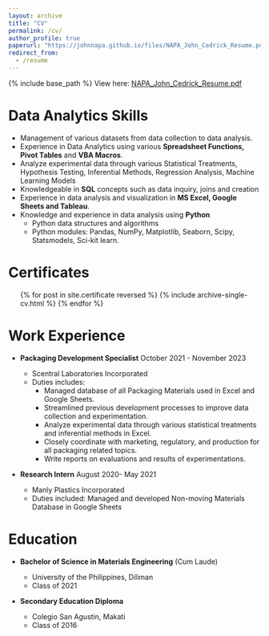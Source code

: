 ```yaml
---
layout: archive
title: "CV"
permalink: /cv/
author_profile: true
paperurl: "https://johnnapa.github.io/files/NAPA_John_Cedrick_Resume.pdf"
redirect_from:
  - /resume
---
```


{% include base_path %}
View here: [NAPA_John_Cedrick_Resume.pdf](https://johnnapa.github.io/files/NAPA_John_Cedrick_Resume.pdf)

# Data Analytics Skills

- Management of various datasets from data collection to data analysis.
- Experience in Data Analytics using various **Spreadsheet Functions, Pivot Tables** and **VBA Macros**.
- Analyze experimental data through various Statistical Treatments, Hypothesis Testing, Inferential Methods, Regression Analysis, Machine Learning Models
- Knowledgeable in **SQL** concepts such as data inquiry, joins and creation
- Experience in data analysis and visualization in **MS Excel, Google Sheets and Tableau**.
- Knowledge and experience in data analysis using **Python**
  - Python data structures and algorithms
  - Python modules: Pandas, NumPy, Matplotlib, Seaborn, Scipy, Statsmodels, Sci-kit learn.

# Certificates

  <ul>{% for post in site.certificate reversed %}
    {% include archive-single-cv.html %}
  {% endfor %}</ul>

# Work Experience

- **Packaging Development Specialist** October 2021 - November 2023

  - Scentral Laboratories Incorporated
  - Duties includes:
    - Managed database of all Packaging Materials used in Excel and Google Sheets.
    - Streamlined previous development processes to improve data collection and experimentation.
    - Analyze experimental data through various statistical treatments and inferential methods in Excel.
    - Closely coordinate with marketing, regulatory, and production for all packaging related topics.
    - Write reports on evaluations and results of experimentations.

- **Research Intern** August 2020- May 2021
  - Manly Plastics Incorporated
  - Duties included: Managed and developed Non-moving Materials Database in Google Sheets

# Education

- **Bachelor of Science in Materials Engineering** (Cum Laude)

  - University of the Philippines, Diliman
  - Class of 2021

- **Secondary Education Diploma**
  - Colegio San Agustin, Makati
  - Class of 2016
